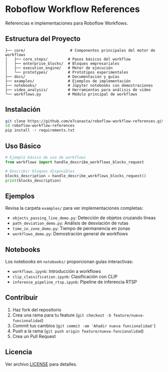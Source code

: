 # Roboflow Workflow References

Referencias e implementaciones para Roboflow Workflows.

## Estructura del Proyecto

```
├── core/                    # Componentes principales del motor de workflows
│   ├── core_steps/         # Pasos básicos del workflow
│   ├── enterprise_blocks/  # Bloques empresariales
│   ├── execution_engine/   # Motor de ejecución
│   └── prototypes/         # Prototipos experimentales
├── docs/                   # Documentación y guías
├── examples/               # Ejemplos de implementación
├── notebooks/              # Jupyter notebooks con demostraciones
├── video_analysis/         # Herramientas para análisis de video
└── workflows.py            # Módulo principal de workflows

```

## Instalación

```bash
git clone https://github.com/e7canasta/roboflow-workflow-references.git
cd roboflow-workflow-references
pip install -r requirements.txt
```

## Uso Básico

```python
# Ejemplo básico de uso de workflows
from workflows import handle_describe_workflows_blocks_request

# Describir bloques disponibles
blocks_description = handle_describe_workflows_blocks_request()
print(blocks_description)
```

## Ejemplos

Revisa la carpeta `examples/` para ver implementaciones completas:

- `objects_passing_line_demo.py`: Detección de objetos cruzando líneas
- `path_deviation_demo.py`: Análisis de desviación de rutas  
- `time_in_zone_demo.py`: Tiempo de permanencia en zonas
- `workflows_demo.py`: Demostración general de workflows

## Notebooks

Los notebooks en `notebooks/` proporcionan guías interactivas:

- `workflows.ipynb`: Introducción a workflows
- `clip_classification.ipynb`: Clasificación con CLIP
- `inference_pipeline_rtsp.ipynb`: Pipeline de inferencia RTSP

## Contribuir

1. Haz fork del repositorio
2. Crea una rama para tu feature (`git checkout -b feature/nueva-funcionalidad`)
3. Commit tus cambios (`git commit -am 'Añadir nueva funcionalidad'`)
4. Push a la rama (`git push origin feature/nueva-funcionalidad`)
5. Crea un Pull Request

## Licencia

Ver archivo [LICENSE](LICENSE) para detalles.
